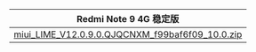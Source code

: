 | Redmi Note 9 4G  稳定版    |
| ---- |
| [miui_LIME_V12.0.9.0.QJQCNXM_f99baf6f09_10.0.zip](https://hugeota.d.miui.com/V12.0.9.0.QJQCNXM/miui_LIME_V12.0.9.0.QJQCNXM_f99baf6f09_10.0.zip)    |
